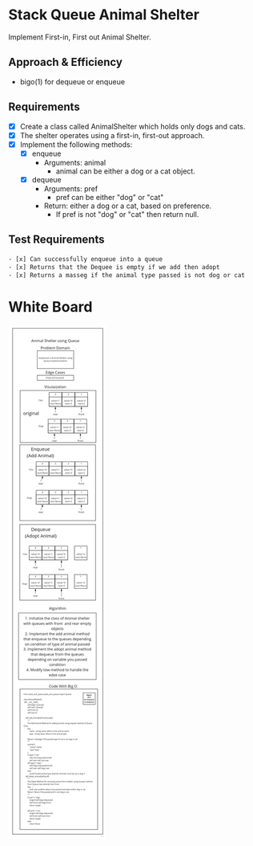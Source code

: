 # Stack Queue Animal Shelter

Implement First-in, First out Animal Shelter.

## Approach & Efficiency

* bigo(1) for dequeue or enqueue

## Requirements

* [x] Create a class called AnimalShelter which holds only dogs and cats.
* [x] The shelter operates using a first-in, first-out approach.
* [x] Implement the following methods:
    - [x] enqueue
        * Arguments: animal
            * animal can be either a dog or a cat object.
    - [x] dequeue
        * Arguments: pref
            * pref can be either "dog" or "cat"
        * Return: either a dog or a cat, based on preference.
            * If pref is not "dog" or "cat" then return null.

## Test Requirements

    - [x] Can successfully enqueue into a queue
    - [x] Returns that the Dequee is empty if we add then adopt
    - [x] Returns a masseg if the animal type passed is not dog or cat
# White Board

![Shelter](animal_shelter.jpg)
